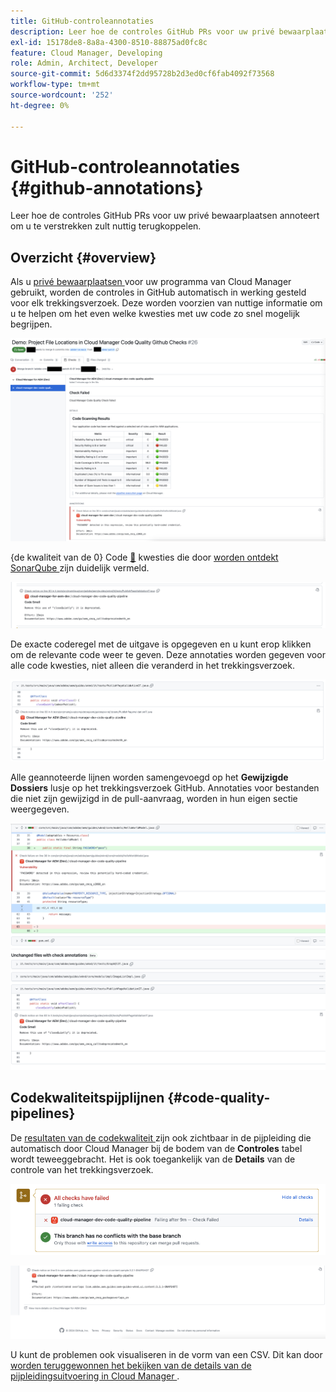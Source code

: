```yaml
---
title: GitHub-controleannotaties
description: Leer hoe de controles GitHub PRs voor uw privé bewaarplaatsen annoteert om u te verstrekken zult nuttig terugkoppelen.
exl-id: 15178de8-8a8a-4300-8510-88875ad0fc8c
feature: Cloud Manager, Developing
role: Admin, Architect, Developer
source-git-commit: 5d6d3374f2dd95728b2d3ed0cf6fab4092f73568
workflow-type: tm+mt
source-wordcount: '252'
ht-degree: 0%

---
```



# GitHub-controleannotaties {#github-annotations}

Leer hoe de controles GitHub PRs voor uw privé bewaarplaatsen annoteert om u te verstrekken zult nuttig terugkoppelen.

## Overzicht {#overview}

Als u [ privé bewaarplaatsen ](private-repositories.md) voor uw programma van Cloud Manager gebruikt, worden de controles in GitHub automatisch in werking gesteld voor elk trekkingsverzoek. Deze worden voorzien van nuttige informatie om u te helpen om het even welke kwesties met uw code zo snel mogelijk begrijpen.

![ Voorbeeld van GitHub controleannotaties ](assets/github-check-annotations.png)

{de kwaliteit van de 0} Code [&#128279;](/help/implementing/cloud-manager/code-quality-testing.md) kwesties die door [ worden ontdekt SonarQube ](/help/implementing/cloud-manager/custom-code-quality-rules.md) zijn duidelijk vermeld.

![ Voorbeeld van de annotatie van de codekwestie ](assets/github-check-annotations-example.png)

De exacte coderegel met de uitgave is opgegeven en u kunt erop klikken om de relevante code weer te geven. Deze annotaties worden gegeven voor alle code kwesties, niet alleen die veranderd in het trekkingsverzoek.

![ Voorbeeld van de annotatie van de codekwestie ](assets/github-check-annotations-example-code.png)

Alle geannoteerde lijnen worden samengevoegd op het **Gewijzigde Dossiers** lusje op het trekkingsverzoek GitHub. Annotaties voor bestanden die niet zijn gewijzigd in de pull-aanvraag, worden in hun eigen sectie weergegeven.

![ Voorbeeld van aantekeningen op veranderde dossiers tabel ](assets/github-check-annotations-files-changed.png)

## Codekwaliteitspijplijnen {#code-quality-pipelines}

De [ resultaten van de codekwaliteit ](/help/implementing/cloud-manager/code-quality-testing.md) zijn ook zichtbaar in de pijpleiding die automatisch door Cloud Manager bij de bodem van de **Controles** tabel wordt teweeggebracht. Het is ook toegankelijk van de **Details** van de controle van het trekkingsverzoek.

![ Voorbeeld van annotaties ](assets/github-check-annotations-code-quality.png)

![ Voorbeeld van annotaties ](assets/github-check-annotations-code-quality-2.png)

U kunt de problemen ook visualiseren in de vorm van een CSV. Dit kan door [ worden teruggewonnen het bekijken van de details van de pijpleidingsuitvoering in Cloud Manager ](/help/implementing/cloud-manager/configuring-pipelines/managing-pipelines.md#view-details).
